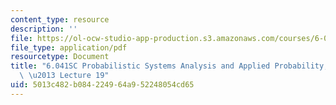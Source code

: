 ```yaml
---
content_type: resource
description: ''
file: https://ol-ocw-studio-app-production.s3.amazonaws.com/courses/6-041sc-probabilistic-systems-analysis-and-applied-probability-fall-2013/5013c482b084224964a952248054cd65_MIT6_041SCF13_lec19_300k.pdf
file_type: application/pdf
resourcetype: Document
title: "6.041SC Probabilistic Systems Analysis and Applied Probability, Fall 2013Transcript\
  \ \u2013 Lecture 19"
uid: 5013c482-b084-2249-64a9-52248054cd65
---
```

